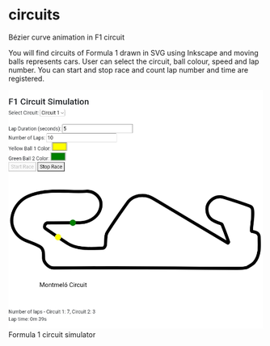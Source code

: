 # circuits
Bézier curve animation in F1 circuit 

You will find circuits of Formula 1 drawn in SVG using Inkscape and moving balls represents cars. 
User can select the circuit, ball colour, speed and lap number.
You can start and stop race and count lap number and time are registered.

![alt text](https://github.com/drfperez/circuits/raw/main/circuit.jpg)
Formula 1 circuit simulator 
